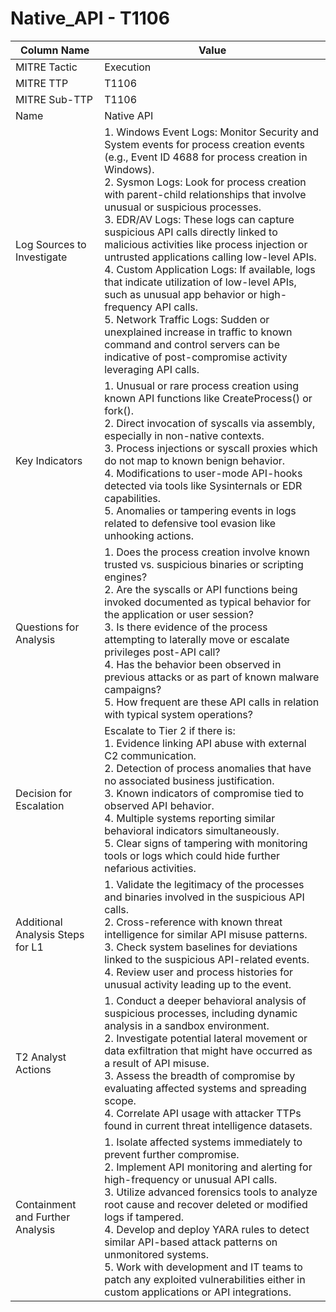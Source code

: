 # Native_API - T1106

| Column Name | Value |
|-------------|-------|
| MITRE Tactic | Execution |
| MITRE TTP | T1106 |
| MITRE Sub-TTP | T1106 |
| Name | Native API |
| Log Sources to Investigate | 1. Windows Event Logs: Monitor Security and System events for process creation events (e.g., Event ID 4688 for process creation in Windows).<br>2. Sysmon Logs: Look for process creation with parent-child relationships that involve unusual or suspicious processes.<br>3. EDR/AV Logs: These logs can capture suspicious API calls directly linked to malicious activities like process injection or untrusted applications calling low-level APIs.<br>4. Custom Application Logs: If available, logs that indicate utilization of low-level APIs, such as unusual app behavior or high-frequency API calls.<br>5. Network Traffic Logs: Sudden or unexplained increase in traffic to known command and control servers can be indicative of post-compromise activity leveraging API calls. |
| Key Indicators | 1. Unusual or rare process creation using known API functions like CreateProcess() or fork().<br>2. Direct invocation of syscalls via assembly, especially in non-native contexts.<br>3. Process injections or syscall proxies which do not map to known benign behavior.<br>4. Modifications to user-mode API-hooks detected via tools like Sysinternals or EDR capabilities.<br>5. Anomalies or tampering events in logs related to defensive tool evasion like unhooking actions. |
| Questions for Analysis | 1. Does the process creation involve known trusted vs. suspicious binaries or scripting engines?<br>2. Are the syscalls or API functions being invoked documented as typical behavior for the application or user session?<br>3. Is there evidence of the process attempting to laterally move or escalate privileges post-API call?<br>4. Has the behavior been observed in previous attacks or as part of known malware campaigns?<br>5. How frequent are these API calls in relation with typical system operations? |
| Decision for Escalation | Escalate to Tier 2 if there is: <br>1. Evidence linking API abuse with external C2 communication.<br>2. Detection of process anomalies that have no associated business justification.<br>3. Known indicators of compromise tied to observed API behavior.<br>4. Multiple systems reporting similar behavioral indicators simultaneously.<br>5. Clear signs of tampering with monitoring tools or logs which could hide further nefarious activities. |
| Additional Analysis Steps for L1 | 1. Validate the legitimacy of the processes and binaries involved in the suspicious API calls.<br>2. Cross-reference with known threat intelligence for similar API misuse patterns.<br>3. Check system baselines for deviations linked to the suspicious API-related events.<br>4. Review user and process histories for unusual activity leading up to the event. |
| T2 Analyst Actions | 1. Conduct a deeper behavioral analysis of suspicious processes, including dynamic analysis in a sandbox environment.<br>2. Investigate potential lateral movement or data exfiltration that might have occurred as a result of API misuse.<br>3. Assess the breadth of compromise by evaluating affected systems and spreading scope.<br>4. Correlate API usage with attacker TTPs found in current threat intelligence datasets. |
| Containment and Further Analysis | 1. Isolate affected systems immediately to prevent further compromise.<br>2. Implement API monitoring and alerting for high-frequency or unusual API calls.<br>3. Utilize advanced forensics tools to analyze root cause and recover deleted or modified logs if tampered.<br>4. Develop and deploy YARA rules to detect similar API-based attack patterns on unmonitored systems.<br>5. Work with development and IT teams to patch any exploited vulnerabilities either in custom applications or API integrations. |
